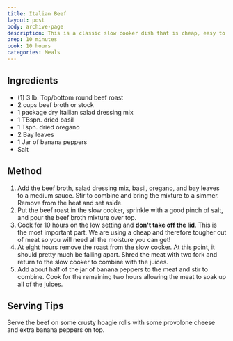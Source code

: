 ```yaml
---
title: Italian Beef	
layout: post
body: archive-page
description: This is a classic slow cooker dish that is cheap, easy to make, and delicous.	
prep: 10 minutes
cook: 10 hours
categories: Meals
---
```


## Ingredients
- (1) 3 lb. Top/bottom round beef roast
- 2 cups beef broth or stock
- 1 package dry Itallian salad dressing mix
- 1 TBspn. dried basil
- 1 Tspn. dried oregano
- 2 Bay leaves
- 1 Jar of banana peppers
- Salt

## Method
1. Add the beef broth, salad dressing mix, basil, oregano, and bay leaves to a medium sauce. Stir to combine and bring the mixture to a simmer. Remove from the heat and set aside.
2. Put the beef roast in the slow cooker, sprinkle with a good pinch of salt, and pour the beef broth mixture over top.
3. Cook for 10 hours on the low setting and **don't take off the lid**. This is the most important part. We are using a cheap and therefore tougher cut of meat so you will need all the moisture you can get!
4. At eight hours remove the roast from the slow cooker. At this point, it should pretty much be falling apart. Shred the meat with two fork and return to the slow cooker to combine with the juices.
5. Add about half of the jar of banana peppers to the meat and stir to combine. Cook for the remaining two hours allowing the meat to soak up all of the juices.

## Serving Tips
Serve the beef on some crusty hoagie rolls with some provolone cheese and extra banana peppers on top.

